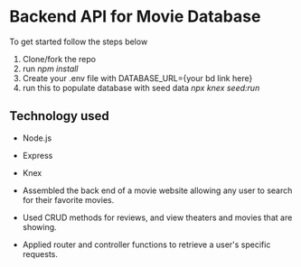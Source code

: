 # Backend API for Movie Database

To get started follow the steps below

1. Clone/fork the repo
1. run *npm install*
1. Create your .env file with DATABASE_URL={your bd link here}
1. run this to populate database with seed data *npx knex seed:run*

## Technology used

- Node.js
- Express
- Knex



- Assembled the back end of a movie website allowing any user to search for their favorite movies.
- Used CRUD methods for reviews, and view theaters and movies that are showing. 
- Applied router and controller functions to retrieve a user's specific requests.
